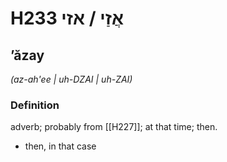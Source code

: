 # H233 אֲזַי / אזי

## ʼăzay

_(az-ah'ee | uh-DZAI | uh-ZAI)_

### Definition

adverb; probably from [[H227]]; at that time; then.

- then, in that case
